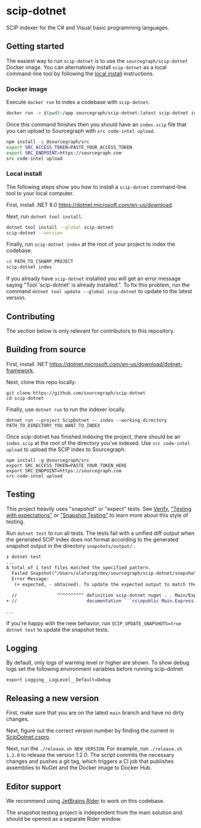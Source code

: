 # scip-dotnet

SCIP indexer for the C# and Visual basic programming languages.

## Getting started

The easiest way to run `scip-dotnet` is to use the `sourcegraph/scip-dotnet`
Docker image. You can alternatively install `scip-dotnet` as a local
command-line tool by following the [local install](#local-install) instructions.

### Docker image

Execute `docker run` to index a codebase with `scip-dotnet`.

```sh
docker run -v $(pwd):/app sourcegraph/scip-dotnet:latest scip-dotnet index
```

Once this command finishes then you should have an `index.scip` file that you
can upload to Sourcegraph with `src code-intel upload`.

```sh
npm install -g @sourcegraph/src
export SRC_ACCESS_TOKEN=PASTE_YOUR_ACCESS_TOKEN
export SRC_ENDPOINT=https://sourcegraph.com
src code-intel upload
```

### Local install

The following steps show you how to install a `scip-dotnet` command-line tool to
your local computer.

First, install .NET 8.0
https://dotnet.microsoft.com/en-us/download.

Next, run `dotnet tool install`.

```sh
dotnet tool install --global scip-dotnet
scip-dotnet --version
```

Finally, run `scip-dotnet index` at the root of your project to index the
codebase.

```sh
cd PATH_TO_CSHARP_PROJECT
scip-dotnet index
```

If you already have `scip-dotnet` installed you will get an error message saying
"Tool 'scip-dotnet' is already installed.". To fix this problem, run the command
`dotnet tool update --global scip-dotnet` to update to the latest version.

## Contributing

The section below is only relevant for contributors to this repository.

## Building from source

First, install .NET
https://dotnet.microsoft.com/en-us/download/dotnet-framework.

Next, clone this repo locally:

```shell
git clone https://github.com/sourcegraph/scip-dotnet
cd scip-dotnet
```

Finally, use `dotnet run` to run the indexer locally.

```shell
dotnet run --project ScipDotnet -- index --working-directory PATH_TO_DIRECTORY_YOU_WANT_TO_INDEX
```

Once scip-dotnet has finished indexing the project, there should be an
`index.scip` at the root of the directory you've indexed. Use
`src code-intel upload` to upload the SCIP index to Sourcegraph.

```shell
npm install -g @sourcegraph/src
export SRC_ACCESS_TOKEN=PASTE_YOUR_TOKEN_HERE
export SRC_ENDPOINT=https://sourcegraph.com
src code-intel upload
```

## Testing

This project heavily uses "snapshot" or "expect" tests. See
[Verify](https://github.com/VerifyTests/Verify),
["Testing with expectations"](https://blog.janestreet.com/testing-with-expectations/)
or ["Snapshot Testing"](https://jestjs.io/docs/snapshot-testing) to learn more
about this style of testing.

Run `dotnet test` to run all tests. The tests fail with a unified diff output
when the generated SCIP index does not format according to the generated
snapshot output in the directory `snapshots/output/` .

````diff
❯ dotnet test
...
A total of 1 test files matched the specified pattern.
  Failed Snapshot("/Users/olafurpg/dev/sourcegraph/scip-dotnet/snapshots/input/syntax") [3 s]
  Error Message:
   (+ expected, - obtained). To update the expected output to match the obtained behavior, run: SCIP_UPDATE_SNAPSHOTS=true dotnet test

  //               ^^^^^^^^^^ definition scip-dotnet nuget . . Main/Expressions#TargetType#`.ctor`().
+ //                          documentation ```cs\npublic Main.Expressions.TargetType.TargetType(System.String name)\n```

...
````

If you're happy with the new behavior, run
`SCIP_UPDATE_SNAPSHOTS=true dotnet test` to update the snapshot tests.

## Logging

By default, only logs of warning level or higher are shown. To show debug logs set the following environment variables before running scip-dotnet

```
export Logging__LogLevel__Default=Debug
```

## Releasing a new version

First, make sure that you are on the latest `main` branch and have no dirty
changes.

Next, figure out the correct version number by finding the current in
[ScipDotnet.cspro](ScipDotnet/ScipDotnet.csproj).

Next, run the `./release.sh NEW_VERSION`. For example, run `./release.sh 1.2.0`
to release the version 1.2.0. The script commits the necessary changes and
pushes a git tag, which triggers a CI job that publishes assemblies to NuGet and
the Docker image to Docker Hub.

## Editor support

We recommend using [JetBrains Rider](https://www.jetbrains.com/rider/) to work
on this codebase.

The snapshot testing project is independent from the main solution and should be
opened as a separate Rider window.
